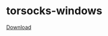 # torsocks-windows

[Download](https://github.com/MohammadRaziei/torsocks-windows/releases/download/v1.0/torsocks-windows.zip)
